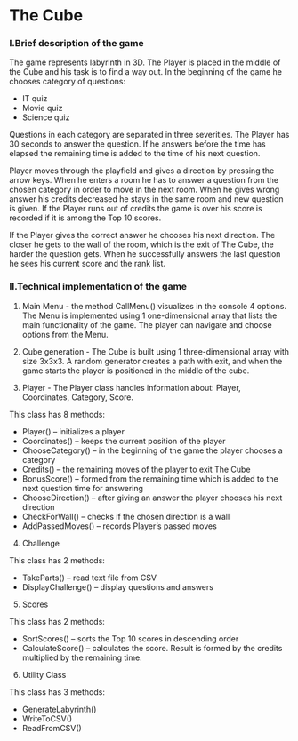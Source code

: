 ﻿The Cube
====================
### I.Brief description of the game

The game represents labyrinth in 3D. The Player is placed in the middle of the Cube and his task is to find a way out. In the beginning of the game he chooses category of questions:
*	IT quiz
*	Movie quiz
*	Science quiz

Questions in each category are separated in three severities. The Player has 30 seconds to
answer the question. If he answers before the time has elapsed the remaining time is added to the time
of his next question.

Player moves through the playfield and gives a direction by pressing the arrow keys. When he
enters a room he has to answer a question from the chosen category in order to move in the next room.
When he gives wrong answer his credits decreased he stays in the same room and new question is given.
If the Player runs out of credits the game is over his score is recorded if it is among the Top 10 scores.

If the Player gives the correct answer he chooses his next direction. The closer he gets to the wall of the room, 
which is the exit of The Cube, the harder the question gets. 
When he successfully answers the last question he sees his current score and the rank list.

### II.Technical implementation of the game

1. Main Menu - the method CallMenu() visualizes in the console 4 options. The Menu is implemented using
1 one-dimensional array that lists the main functionality of the game. The player can navigate and
choose options from the Menu.

2. Cube generation - The Cube is built using 1 three-dimensional array with size 3x3x3. A random generator creates a
path with exit, and when the game starts the player is positioned in the middle of the cube.

3. Player - The Player class handles information about: Player, Coordinates, Category, Score.

This class has 8 methods:

* Player() – initializes a player
* Coordinates() – keeps the current position of the player
* ChooseCategory() – in the beginning of the game the player chooses a category
* Credits() –  the remaining moves of the player to exit The Cube
* BonusScore() – formed from the remaining time which is added to the next question time for answering
* ChooseDirection() – after giving an answer the player chooses his next direction
* CheckForWall() – checks if the chosen direction is a wall
* AddPassedMoves() – records Player’s passed moves 

4. Challenge

This class has 2 methods:

* TakeParts() – read text file from CSV
* DisplayChallenge() – display questions and answers

5. Scores

This class has 2 methods:

* SortScores() – sorts the Top 10 scores in descending order
* CalculateScore() – calculates the score. Result is formed by the credits multiplied by the remaining time.

6. Utility Class

This class has 3 methods:

* GenerateLabyrinth()
* WriteToCSV() 
* ReadFromCSV()
